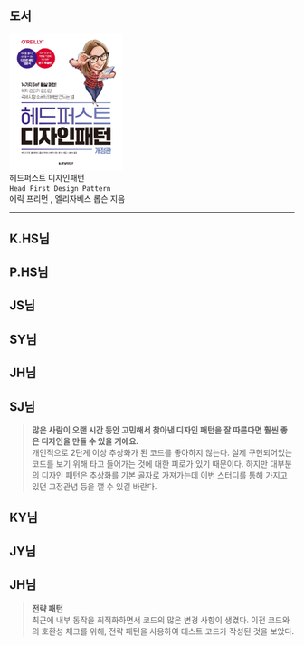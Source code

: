 ## 도서

<img src="./images/03.jpeg" width="200px" title="Github_Logo"/> <br/>
헤드퍼스트 디자인패턴 <br/>
`Head First Design Pattern` <br/>
에릭 프리먼 , 엘리자베스 롭슨 지음

---

## K.HS님

## P.HS님

## JS님

## SY님

## JH님

## SJ님

> **많은 사람이 오랜 시간 동안 고민해서 찾아낸 디자인 패턴을 잘 따른다면 훨씬 좋은 디자인을 만들 수 있을 거에요.**  
> 개인적으로 2단계 이상 추상화가 된 코드를 좋아하지 않는다. 실제 구현되어있는 코드를 보기 위해 타고 들어가는 것에 대한 피로가 있기 때문이다. 하지만 대부분의 디자인 패턴은 추상화를 기본 골자로 가져가는데 이번 스터디를 통해 가지고 있던 고정관념 등을 깰 수 있길 바란다.

## KY님

## JY님

## JH님

> **전략 패턴**  
> 최근에 내부 동작을 최적화하면서 코드의 많은 변경 사항이 생겼다. 이전 코드와의 호환성 체크를 위해, 전략 패턴을 사용하여 테스트 코드가 작성된 것을 보았다.
